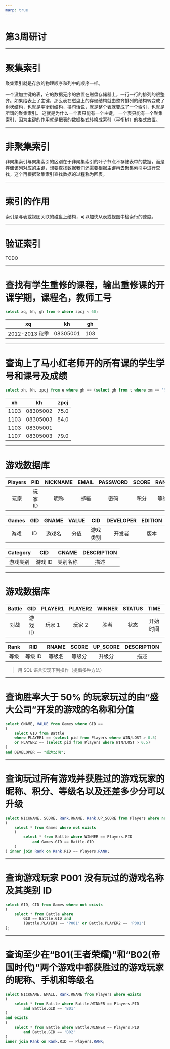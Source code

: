 ```yaml
---
marp: true
---
```


# 第3周研讨

---

# 聚集索引

聚集索引就是存放的物理顺序和列中的顺序一样。

一个没加主键的表，它的数据无序的放置在磁盘存储器上，一行一行的排列的很整齐。如果给表上了主键，那么表在磁盘上的存储结构就由整齐排列的结构转变成了树状结构，也就是平衡树结构，换句话说，就是整个表就变成了一个索引，也就是所谓的聚集索引。 这就是为什么一个表只能有一个主键， 一个表只能有一个聚集索引，因为主键的作用就是把表的数据格式转换成索引（平衡树）的格式放置。

---

# 非聚集索引

非聚集索引与聚集索引的区别在于非聚集索引的叶子节点不存储表中的数据，而是存储该列对应的主键，想要查找数据我们还需要根据主键再去聚集索引中进行查找，这个再根据聚集索引查找数据的过程称为回表。

---

# 索引的作用

索引是与表或视图关联的磁盘上结构，可以加快从表或视图中检索行的速度。

---

# 验证索引

TODO

---

# 查找有学生重修的课程，输出重修课的开课学期，课程名，教师工号

```sql
select xq, kh, gh from e where zpcj < 60;
```

|      xq      |    kh    | gh  |
| :-: | :-: | :-: |
| 2012-2013 秋季 | 08305001 | 103 |

---

# 查询上了马小红老师开的所有课的学生学号和课号及成绩

```sql
select xh, kh, zpcj from e where gh == (select gh from t where xm == '马小红');
```

|  xh  |    kh    | zpcj |
| :-: | :-: | :-: |
| 1103 | 08305002 | 75.0 |
| 1103 | 08305003 | 84.0 |
| 1103 | 08305001 |      |
| 1107 | 08305003 | 79.0 |

---

# 游戏数据库

| Players | PID | NICKNAME | EMAIL | PASSWORD | SCORE | RANK | WIN | LOST |
| :-: | :-: | :-: | :-: | :-: | :-: | :-: | :-: | :-: |
| 玩家 | 玩家 ID | 昵称 | 邮箱 | 密码 | 积分 | 等级 | 赢的次数 | 输的次数 |

| Games | GID | GNAME | VALUE | CID | DEVELOPER | EDITION |
| :-: | :-: | :-: | :-: | :-: | :-: | :-: |
| 游戏 | ID | 游戏名 | 分值 | 游戏类别 | 开发者 | 版本 |

| Category | CID | CNAME | DESCRIPTION |
| :-: | :-: | :-: | :-: |
| 游戏类别 | 游戏 ID | 类别名称 | 描述 |

---

# 游戏数据库

| Battle | GID | PLAYER1 | PLAYER2 | WINNER | STATUS | TIME | DUR |
| :-: | :-: | :-: | :-: | :-: | :-: | :-: | :-: |
| 对战 | 游戏 ID | 玩家 1 | 玩家 2 | 胜者 | 状态 | 开始时间 | 时长 |

| Rank | RID | RNAME | SCORE | UP_SCORE | DESCRIPTION |
| :-: | :-: | :-: | :-: | :-: | :-: |
| 等级 | 等级 ID | 等级名 | 等级分 | 升级分 | 描述 |

> 用 SQL 语言实现下列操作（提倡多种方法）

---

# 查询胜率大于 50% 的玩家玩过的由“盛大公司”开发的游戏的名称和分值

```sql
select GNAME, VALUE from Games where GID == 
(
    select GID from Battle 
    where PLAYER1 == (select pid from Players where WIN/LOST > 0.5) 
    or PLAYER2 == (select pid from Players where WIN/LOST > 0.5)
)
and DEVELOPER == "盛大公司";
```

---

# 查询玩过所有游戏并获胜过的游戏玩家的昵称、积分、等级名以及还差多少分可以升级

```sql
select NICKNAME, SCORE, Rank.RNAME, Rank.UP_SCORE from Players where not exists
(
    select * from Games where not exists
    (
        select * from Battle where WINNER == Players.PID
            and Games.GID == Battle.GID
    )
) inner join Rank on Rank.RID == Players.RANK;
```

---

# 查询游戏玩家 P001 没有玩过的游戏名称及其类别 ID

```sql
select GID, CID from Games where not exists
(
    select * from Battle where 
        GID == Battle.GID and
        (Battle.PLAYER1 == 'P001' or Battle.PLAYER2 == 'P001')
);
```

---

# 查询至少在“B01(王者荣耀)”和“B02(帝国时代)”两个游戏中都获胜过的游戏玩家的昵称、手机和等级名

```sql
select NICKNAME, EMAIL, Rank.RNAME from Players where exists
(
    select * from Battle where Battle.WINNER == Players.PID 
        and Battle.GID == 'B01'
)
and exists
(
    select * from Battle where Battle.WINNER == Players.PID 
        and Battle.GID == 'B02'
)
inner join Rank on Rank.RID == Players.RANK;
```
